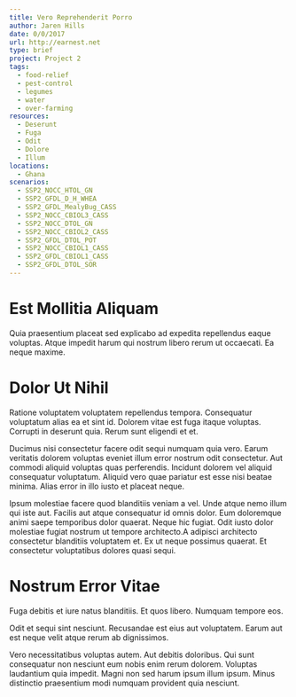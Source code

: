 ```yaml
---
title: Vero Reprehenderit Porro
author: Jaren Hills
date: 0/0/2017
url: http://earnest.net
type: brief
project: Project 2
tags:
  - food-relief
  - pest-control
  - legumes
  - water
  - over-farming
resources:
  - Deserunt
  - Fuga
  - Odit
  - Dolore
  - Illum
locations:
  - Ghana
scenarios:
  - SSP2_NOCC_HTOL_GN
  - SSP2_GFDL_D_H_WHEA
  - SSP2_GFDL_MealyBug_CASS
  - SSP2_NOCC_CBIOL3_CASS
  - SSP2_NOCC_DTOL_GN
  - SSP2_NOCC_CBIOL2_CASS
  - SSP2_GFDL_DTOL_POT
  - SSP2_NOCC_CBIOL1_CASS
  - SSP2_GFDL_CBIOL1_CASS
  - SSP2_GFDL_DTOL_SOR
---
```


# Est Mollitia Aliquam
Quia praesentium placeat sed explicabo ad expedita repellendus eaque voluptas. Atque impedit harum qui nostrum libero rerum ut occaecati. Ea neque maxime.

# Dolor Ut Nihil
Ratione voluptatem voluptatem repellendus tempora. Consequatur voluptatum alias ea et sint id. Dolorem vitae est fuga itaque voluptas. Corrupti in deserunt quia. Rerum sunt eligendi et et.
 Ducimus nisi consectetur facere odit sequi numquam quia vero. Earum veritatis dolorem voluptas eveniet illum error nostrum odit consectetur. Aut commodi aliquid voluptas quas perferendis. Incidunt dolorem vel aliquid consequatur voluptatum. Aliquid vero quae pariatur est esse nisi beatae minima. Alias error in illo iusto et placeat neque.
 Ipsum molestiae facere quod blanditiis veniam a vel. Unde atque nemo illum qui iste aut. Facilis aut atque consequatur id omnis dolor. Eum doloremque animi saepe temporibus dolor quaerat. Neque hic fugiat. Odit iusto dolor molestiae fugiat nostrum ut tempore architecto.A adipisci architecto consectetur blanditiis voluptatem et. Ex ut neque possimus quaerat. Et consectetur voluptatibus dolores quasi sequi.

# Nostrum Error Vitae
Fuga debitis et iure natus blanditiis. Et quos libero. Numquam tempore eos.
 Odit et sequi sint nesciunt. Recusandae est eius aut voluptatem. Earum aut est neque velit atque rerum ab dignissimos.
 Vero necessitatibus voluptas autem. Aut debitis doloribus. Qui sunt consequatur non nesciunt eum nobis enim rerum dolorem. Voluptas laudantium quia impedit. Magni non sed harum ipsum illum ipsum. Minus distinctio praesentium modi numquam provident quia nesciunt.

